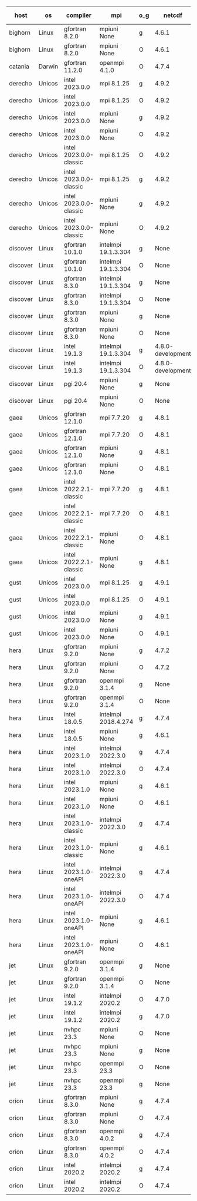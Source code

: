 

| host     | os       | compiler                              | mpi                      | o_g        | netcdf        | build       | u_pass          | u_fail          | s_pass            | s_fail            | e_pass             | e_fail             | nuopc_pass       | nuopc_fail       | artifacts link          |
|----------|----------|---------------------------------------|--------------------------|------------|---------------|-------------|-----------------|-----------------|-------------------|-------------------|--------------------|--------------------|------------------|------------------|-------------------------|
| bighorn | Linux | gfortran 8.2.0 | mpiuni None  | g | 4.6.1  | PASS | None | None | None | None | None | None | None | None | <a href="https://github.com/esmf-org/esmf-test-artifacts/tree/4540a84e75abeca789b7267b5e13752355ced35b/develop/gfortran/8.2.0/g/mpiuni/None" target="_blank">4540a84</a> | 
| bighorn | Linux | gfortran 8.2.0 | mpiuni None  | O | 4.6.1  | PASS | 12362 | 0 | 8 | 0 | 44 | 0 | None | None | <a href="https://github.com/esmf-org/esmf-test-artifacts/tree/ff878a533ff364abbd977dd069479afd83583de9/develop/gfortran/8.2.0/O/mpiuni/None" target="_blank">ff878a5</a> | 
| catania | Darwin | gfortran 11.2.0 | openmpi 4.1.0  | O | 4.7.4  | PASS | None | None | None | None | None | None | None | None | <a href="https://github.com/esmf-org/esmf-test-artifacts/tree/e80a4ef05f67aefef61a892dc6a7c51b7e6df873/develop/gfortran/11.2.0/O/openmpi/4.1.0" target="_blank">e80a4ef</a> | 
| derecho | Unicos | intel 2023.0.0 | mpi 8.1.25  | g | 4.9.2  | PASS | None | None | None | None | None | None | None | None | <a href="https://github.com/esmf-org/esmf-test-artifacts/tree/0804617e8eedf2773be15ef02e68cbc31aa86729/develop/intel/2023.0.0/g/mpi/8.1.25" target="_blank">0804617</a> | 
| derecho | Unicos | intel 2023.0.0 | mpi 8.1.25  | O | 4.9.2  | PASS | None | None | None | None | None | None | None | None | <a href="https://github.com/esmf-org/esmf-test-artifacts/tree/16db9ac413b4ed20b8e2e397c5260a968217e108/develop/intel/2023.0.0/O/mpi/8.1.25" target="_blank">16db9ac</a> | 
| derecho | Unicos | intel 2023.0.0 | mpiuni None  | g | 4.9.2  | PASS | None | None | None | None | None | None | None | None | <a href="https://github.com/esmf-org/esmf-test-artifacts/tree/37bd324208ac92e777686add59a51d7a359d7e13/develop/intel/2023.0.0/g/mpiuni/None" target="_blank">37bd324</a> | 
| derecho | Unicos | intel 2023.0.0 | mpiuni None  | O | 4.9.2  | PASS | None | None | None | None | None | None | None | None | <a href="https://github.com/esmf-org/esmf-test-artifacts/tree/7508bbe8833987ed2d0f21c76cececccc9b7e370/develop/intel/2023.0.0/O/mpiuni/None" target="_blank">7508bbe</a> | 
| derecho | Unicos | intel 2023.0.0-classic | mpi 8.1.25  | O | 4.9.2  | PASS | None | None | None | None | None | None | None | None | <a href="https://github.com/esmf-org/esmf-test-artifacts/tree/41f389ebb74dd790544de3df267d0181815607c5/develop/intel/2023.0.0-classic/O/mpi/8.1.25" target="_blank">41f389e</a> | 
| derecho | Unicos | intel 2023.0.0-classic | mpi 8.1.25  | g | 4.9.2  | PASS | None | None | None | None | None | None | None | None | <a href="https://github.com/esmf-org/esmf-test-artifacts/tree/0af93de699e6c5428a80f2a08d9548b6279080e6/develop/intel/2023.0.0-classic/g/mpi/8.1.25" target="_blank">0af93de</a> | 
| derecho | Unicos | intel 2023.0.0-classic | mpiuni None  | g | 4.9.2  | PASS | None | None | None | None | None | None | None | None | <a href="https://github.com/esmf-org/esmf-test-artifacts/tree/005e66f8611393dfa82d8752def0a5315482de9c/develop/intel/2023.0.0-classic/g/mpiuni/None" target="_blank">005e66f</a> | 
| derecho | Unicos | intel 2023.0.0-classic | mpiuni None  | O | 4.9.2  | PASS | None | None | None | None | None | None | None | None | <a href="https://github.com/esmf-org/esmf-test-artifacts/tree/3beeca1818faae3c1dc64a475a8fad53bc4c1a73/develop/intel/2023.0.0-classic/O/mpiuni/None" target="_blank">3beeca1</a> | 
| discover | Linux | gfortran 10.1.0 | intelmpi 19.1.3.304  | g | None  | PASS | 13931 | 15 | 49 | 0 | 81 | 0 | 52 | 1 | <a href="https://github.com/esmf-org/esmf-test-artifacts/tree/254b31c2ed842d9c1bdc8b830060531404da939d/develop/gfortran/10.1.0/g/intelmpi/19.1.3.304" target="_blank">254b31c</a> | 
| discover | Linux | gfortran 10.1.0 | intelmpi 19.1.3.304  | O | None  | PASS | 13931 | 15 | 49 | 0 | 81 | 0 | 52 | 1 | <a href="https://github.com/esmf-org/esmf-test-artifacts/tree/0b37f802a1a17c86903638800bff52a08cbfa610/develop/gfortran/10.1.0/O/intelmpi/19.1.3.304" target="_blank">0b37f80</a> | 
| discover | Linux | gfortran 8.3.0 | intelmpi 19.1.3.304  | g | None  | PASS | 13931 | 15 | 49 | 0 | 81 | 0 | 52 | 1 | <a href="https://github.com/esmf-org/esmf-test-artifacts/tree/c31cc760b00326062559d4dd8aed572d25ba705b/develop/gfortran/8.3.0/g/intelmpi/19.1.3.304" target="_blank">c31cc76</a> | 
| discover | Linux | gfortran 8.3.0 | intelmpi 19.1.3.304  | O | None  | PASS | 13931 | 15 | 49 | 0 | 81 | 0 | 52 | 1 | <a href="https://github.com/esmf-org/esmf-test-artifacts/tree/4efe4c0c233d9a33d57f8aeb6c53d23b16174aa9/develop/gfortran/8.3.0/O/intelmpi/19.1.3.304" target="_blank">4efe4c0</a> | 
| discover | Linux | gfortran 8.3.0 | mpiuni None  | g | None  | PASS | 12362 | 0 | 8 | 0 | 44 | 0 | None | None | <a href="https://github.com/esmf-org/esmf-test-artifacts/tree/aaaebecedf19ac14b876b594866ffea0922c748e/develop/gfortran/8.3.0/g/mpiuni/None" target="_blank">aaaebec</a> | 
| discover | Linux | gfortran 8.3.0 | mpiuni None  | O | None  | PASS | 12362 | 0 | 8 | 0 | 44 | 0 | None | None | <a href="https://github.com/esmf-org/esmf-test-artifacts/tree/4a16ec0c680dc9eecccc669f99b06702b15c2388/develop/gfortran/8.3.0/O/mpiuni/None" target="_blank">4a16ec0</a> | 
| discover | Linux | intel 19.1.3 | intelmpi 19.1.3.304  | g | 4.8.0-development  | PASS | 13946 | 0 | 49 | 0 | 81 | 0 | 53 | 0 | <a href="https://github.com/esmf-org/esmf-test-artifacts/tree/7988af3769ed17695d1c3a7d85acf60c0b2be40f/develop/intel/19.1.3/g/intelmpi/19.1.3.304" target="_blank">7988af3</a> | 
| discover | Linux | intel 19.1.3 | intelmpi 19.1.3.304  | O | 4.8.0-development  | PASS | 13946 | 0 | 49 | 0 | 81 | 0 | 53 | 0 | <a href="https://github.com/esmf-org/esmf-test-artifacts/tree/3c0fb6280f9e556b0b18f91962df2667b394f797/develop/intel/19.1.3/O/intelmpi/19.1.3.304" target="_blank">3c0fb62</a> | 
| discover | Linux | pgi 20.4 | mpiuni None  | g | None  | PASS | None | None | None | None | None | None | None | None | <a href="https://github.com/esmf-org/esmf-test-artifacts/tree/17b0325c85c9580039c9d15ced2813fbc1970140/develop/pgi/20.4/g/mpiuni/None" target="_blank">17b0325</a> | 
| discover | Linux | pgi 20.4 | mpiuni None  | O | None  | PASS | None | None | None | None | None | None | None | None | <a href="https://github.com/esmf-org/esmf-test-artifacts/tree/0a40f8512960f6f01cce83a059d824389fe86ec0/develop/pgi/20.4/O/mpiuni/None" target="_blank">0a40f85</a> | 
| gaea | Unicos | gfortran 12.1.0 | mpi 7.7.20  | g | 4.8.1  | PASS | 13945 | 1 | 49 | 0 | 81 | 0 | 47 | 6 | <a href="https://github.com/esmf-org/esmf-test-artifacts/tree/0d42404c6d293525f18b2d2a1d11a327e1e12d52/develop/gfortran/12.1.0/g/mpi/7.7.20" target="_blank">0d42404</a> | 
| gaea | Unicos | gfortran 12.1.0 | mpi 7.7.20  | O | 4.8.1  | PASS | 13945 | 1 | 49 | 0 | 81 | 0 | 47 | 6 | <a href="https://github.com/esmf-org/esmf-test-artifacts/tree/5b4cb83d88a53df6bf789ac7723efddd6a1425e8/develop/gfortran/12.1.0/O/mpi/7.7.20" target="_blank">5b4cb83</a> | 
| gaea | Unicos | gfortran 12.1.0 | mpiuni None  | g | 4.8.1  | PASS | 12362 | 0 | 8 | 0 | 44 | 0 | None | None | <a href="https://github.com/esmf-org/esmf-test-artifacts/tree/47c7607bfce9c13c8ae59632c537a79c111069b6/develop/gfortran/12.1.0/g/mpiuni/None" target="_blank">47c7607</a> | 
| gaea | Unicos | gfortran 12.1.0 | mpiuni None  | O | 4.8.1  | PASS | 12362 | 0 | 8 | 0 | 44 | 0 | None | None | <a href="https://github.com/esmf-org/esmf-test-artifacts/tree/0bacff719c987ca74d5fd2d088240dd88e25ef94/develop/gfortran/12.1.0/O/mpiuni/None" target="_blank">0bacff7</a> | 
| gaea | Unicos | intel 2022.2.1-classic | mpi 7.7.20  | g | 4.8.1  | PASS | 13946 | 0 | 49 | 0 | 81 | 0 | 47 | 6 | <a href="https://github.com/esmf-org/esmf-test-artifacts/tree/e2585343bc903396dfaf86e37cd9539d88f9c1b5/develop/intel/2022.2.1-classic/g/mpi/7.7.20" target="_blank">e258534</a> | 
| gaea | Unicos | intel 2022.2.1-classic | mpi 7.7.20  | O | 4.8.1  | PASS | 13946 | 0 | 49 | 0 | 81 | 0 | 47 | 6 | <a href="https://github.com/esmf-org/esmf-test-artifacts/tree/e674c209886464f7853bc5b89fa4dae217f55af4/develop/intel/2022.2.1-classic/O/mpi/7.7.20" target="_blank">e674c20</a> | 
| gaea | Unicos | intel 2022.2.1-classic | mpiuni None  | O | 4.8.1  | PASS | 12362 | 0 | 8 | 0 | 44 | 0 | None | None | <a href="https://github.com/esmf-org/esmf-test-artifacts/tree/de23c0e3790a01cad71ccba17bb516e17ce8cb53/develop/intel/2022.2.1-classic/O/mpiuni/None" target="_blank">de23c0e</a> | 
| gaea | Unicos | intel 2022.2.1-classic | mpiuni None  | g | 4.8.1  | PASS | 12362 | 0 | 8 | 0 | 44 | 0 | None | None | <a href="https://github.com/esmf-org/esmf-test-artifacts/tree/88b00a31e3ff9db06b5779aa4f5e0dee025b25e5/develop/intel/2022.2.1-classic/g/mpiuni/None" target="_blank">88b00a3</a> | 
| gust | Unicos | intel 2023.0.0 | mpi 8.1.25  | g | 4.9.1  | PASS | None | None | None | None | None | None | None | None | <a href="https://github.com/esmf-org/esmf-test-artifacts/tree/ecf776de0f642f2b02e58b0e4224fd0d4321e99a/develop/intel/2023.0.0/g/mpi/8.1.25" target="_blank">ecf776d</a> | 
| gust | Unicos | intel 2023.0.0 | mpi 8.1.25  | O | 4.9.1  | PASS | None | None | None | None | None | None | None | None | <a href="https://github.com/esmf-org/esmf-test-artifacts/tree/d0770661926fd27893ebae78ad1d3992815378b0/develop/intel/2023.0.0/O/mpi/8.1.25" target="_blank">d077066</a> | 
| gust | Unicos | intel 2023.0.0 | mpiuni None  | g | 4.9.1  | PASS | None | None | None | None | None | None | None | None | <a href="https://github.com/esmf-org/esmf-test-artifacts/tree/90ce12af5b965a730de0d20b76aa88f7b7da9252/develop/intel/2023.0.0/g/mpiuni/None" target="_blank">90ce12a</a> | 
| gust | Unicos | intel 2023.0.0 | mpiuni None  | O | 4.9.1  | PASS | None | None | None | None | None | None | None | None | <a href="https://github.com/esmf-org/esmf-test-artifacts/tree/b2078c2d2f9606692ecaf0ebc1b99d8621f93d5d/develop/intel/2023.0.0/O/mpiuni/None" target="_blank">b2078c2</a> | 
| hera | Linux | gfortran 9.2.0 | mpiuni None  | g | 4.7.2  | PASS | None | None | None | None | None | None | None | None | <a href="https://github.com/esmf-org/esmf-test-artifacts/tree/a23daf5a1316b43bc9fc8d7a6361c05953dc4f1f/develop/gfortran/9.2.0/g/mpiuni/None" target="_blank">a23daf5</a> | 
| hera | Linux | gfortran 9.2.0 | mpiuni None  | O | 4.7.2  | PASS | None | None | None | None | None | None | None | None | <a href="https://github.com/esmf-org/esmf-test-artifacts/tree/6a1bc03ad5a87caeec54f772cecf623814c2322e/develop/gfortran/9.2.0/O/mpiuni/None" target="_blank">6a1bc03</a> | 
| hera | Linux | gfortran 9.2.0 | openmpi 3.1.4  | g | None  | PASS | None | None | None | None | None | None | None | None | <a href="https://github.com/esmf-org/esmf-test-artifacts/tree/deb8a63bb9b239da67bc29887bd889c0cf543d95/develop/gfortran/9.2.0/g/openmpi/3.1.4" target="_blank">deb8a63</a> | 
| hera | Linux | gfortran 9.2.0 | openmpi 3.1.4  | O | None  | PASS | None | None | None | None | None | None | None | None | <a href="https://github.com/esmf-org/esmf-test-artifacts/tree/10a17c07a947c0b00126767e8c9c4a7265f3d08b/develop/gfortran/9.2.0/O/openmpi/3.1.4" target="_blank">10a17c0</a> | 
| hera | Linux | intel 18.0.5 | intelmpi 2018.4.274  | g | 4.7.4  | PASS | None | None | None | None | None | None | None | None | <a href="https://github.com/esmf-org/esmf-test-artifacts/tree/eef9baa5a7d53a6f8cce73030b7a64731183c513/develop/intel/18.0.5/g/intelmpi/2018.4.274" target="_blank">eef9baa</a> | 
| hera | Linux | intel 18.0.5 | mpiuni None  | g | 4.6.1  | PASS | None | None | None | None | None | None | None | None | <a href="https://github.com/esmf-org/esmf-test-artifacts/tree/ea66cc70127b76aa8bde09e9648f1a620df19309/develop/intel/18.0.5/g/mpiuni/None" target="_blank">ea66cc7</a> | 
| hera | Linux | intel 2023.1.0 | intelmpi 2022.3.0  | g | 4.7.4  | PASS | None | None | None | None | None | None | None | None | <a href="https://github.com/esmf-org/esmf-test-artifacts/tree/ae0402d79435c0b723974d2d05430ecdf98e2e99/develop/intel/2023.1.0/g/intelmpi/2022.3.0" target="_blank">ae0402d</a> | 
| hera | Linux | intel 2023.1.0 | intelmpi 2022.3.0  | O | 4.7.4  | PASS | None | None | None | None | None | None | None | None | <a href="https://github.com/esmf-org/esmf-test-artifacts/tree/c01dcdfcb03c070f641ed046b832b5af3bc7ed13/develop/intel/2023.1.0/O/intelmpi/2022.3.0" target="_blank">c01dcdf</a> | 
| hera | Linux | intel 2023.1.0 | mpiuni None  | g | 4.6.1  | PASS | None | None | None | None | None | None | None | None | <a href="https://github.com/esmf-org/esmf-test-artifacts/tree/93ff01184cba9351c418243a0bd3fe2cc8677ff8/develop/intel/2023.1.0/g/mpiuni/None" target="_blank">93ff011</a> | 
| hera | Linux | intel 2023.1.0 | mpiuni None  | O | 4.6.1  | PASS | None | None | None | None | None | None | None | None | <a href="https://github.com/esmf-org/esmf-test-artifacts/tree/8e3ebbc338d0b4b9898b13b983221b4182968a31/develop/intel/2023.1.0/O/mpiuni/None" target="_blank">8e3ebbc</a> | 
| hera | Linux | intel 2023.1.0-classic | intelmpi 2022.3.0  | g | 4.7.4  | PASS | None | None | None | None | None | None | None | None | <a href="https://github.com/esmf-org/esmf-test-artifacts/tree/b39ec65e2324a26d416b77795250ed39703efe5f/develop/intel/2023.1.0-classic/g/intelmpi/2022.3.0" target="_blank">b39ec65</a> | 
| hera | Linux | intel 2023.1.0-classic | mpiuni None  | g | 4.6.1  | PASS | None | None | None | None | None | None | None | None | <a href="https://github.com/esmf-org/esmf-test-artifacts/tree/454b76eb8b99268a0650cc99f8f94022ee76a6d7/develop/intel/2023.1.0-classic/g/mpiuni/None" target="_blank">454b76e</a> | 
| hera | Linux | intel 2023.1.0-oneAPI | intelmpi 2022.3.0  | g | 4.7.4  | PASS | None | None | None | None | None | None | None | None | <a href="https://github.com/esmf-org/esmf-test-artifacts/tree/bb958ce8252ba5deda407279c9b927c75bd06ec6/develop/intel/2023.1.0-oneAPI/g/intelmpi/2022.3.0" target="_blank">bb958ce</a> | 
| hera | Linux | intel 2023.1.0-oneAPI | intelmpi 2022.3.0  | O | 4.7.4  | FAIL | None | None | None | None | None | None | None | None | <a href="https://github.com/esmf-org/esmf-test-artifacts/tree/8aeef0ba91cbbc18b153da83a0119e45aa0345b5/develop/intel/2023.1.0-oneAPI/O/intelmpi/2022.3.0" target="_blank">8aeef0b</a> | 
| hera | Linux | intel 2023.1.0-oneAPI | mpiuni None  | g | 4.6.1  | PASS | None | None | None | None | None | None | None | None | <a href="https://github.com/esmf-org/esmf-test-artifacts/tree/3df8e0dfa8b80a91fbe0a2e2243ae057787398e3/develop/intel/2023.1.0-oneAPI/g/mpiuni/None" target="_blank">3df8e0d</a> | 
| hera | Linux | intel 2023.1.0-oneAPI | mpiuni None  | O | 4.6.1  | FAIL | None | None | None | None | None | None | None | None | <a href="https://github.com/esmf-org/esmf-test-artifacts/tree/80cc47aa30941efaa40ee21599aaf2ec35f3a9ea/develop/intel/2023.1.0-oneAPI/O/mpiuni/None" target="_blank">80cc47a</a> | 
| jet | Linux | gfortran 9.2.0 | openmpi 3.1.4  | g | None  | PASS | 13946 | 0 | 49 | 0 | 81 | 0 | 50 | 3 | <a href="https://github.com/esmf-org/esmf-test-artifacts/tree/95d7324364d27327c73b2bb6241280f43b7b3e66/develop/gfortran/9.2.0/g/openmpi/3.1.4" target="_blank">95d7324</a> | 
| jet | Linux | gfortran 9.2.0 | openmpi 3.1.4  | O | None  | PASS | 13946 | 0 | 49 | 0 | 81 | 0 | 50 | 3 | <a href="https://github.com/esmf-org/esmf-test-artifacts/tree/eaf599cff3ad20e4c91b962696c15572452e3a61/develop/gfortran/9.2.0/O/openmpi/3.1.4" target="_blank">eaf599c</a> | 
| jet | Linux | intel 19.1.2 | intelmpi 2020.2  | O | 4.7.0  | PASS | None | None | None | None | None | None | None | None | <a href="https://github.com/esmf-org/esmf-test-artifacts/tree/ebf677c8b85582693108050e26a073185bb38574/develop/intel/19.1.2/O/intelmpi/2020.2" target="_blank">ebf677c</a> | 
| jet | Linux | intel 19.1.2 | intelmpi 2020.2  | g | 4.7.0  | PASS | None | None | None | None | None | None | None | None | <a href="https://github.com/esmf-org/esmf-test-artifacts/tree/06db7994abfa2485eecbf6e534a3baed4c1f0c6f/develop/intel/19.1.2/g/intelmpi/2020.2" target="_blank">06db799</a> | 
| jet | Linux | nvhpc 23.3 | mpiuni None  | O | None  | PASS | 12360 | 2 | 8 | 0 | 44 | 0 | None | None | <a href="https://github.com/esmf-org/esmf-test-artifacts/tree/51fc165900fe6bde7b22bf3b986c1005259a0126/develop/nvhpc/23.3/O/mpiuni/None" target="_blank">51fc165</a> | 
| jet | Linux | nvhpc 23.3 | mpiuni None  | g | None  | PASS | 12362 | 0 | 6 | 2 | 44 | 0 | None | None | <a href="https://github.com/esmf-org/esmf-test-artifacts/tree/fca6f466fb421579b78a2e4ad3763a060a39bc18/develop/nvhpc/23.3/g/mpiuni/None" target="_blank">fca6f46</a> | 
| jet | Linux | nvhpc 23.3 | openmpi 23.3  | O | None  | PASS | 0 | 9068 | 0 | 49 | 0 | 81 | 0 | 53 | <a href="https://github.com/esmf-org/esmf-test-artifacts/tree/6bdd9b7e1c11cced38f57c88605c72eb056af084/develop/nvhpc/23.3/O/openmpi/23.3" target="_blank">6bdd9b7</a> | 
| jet | Linux | nvhpc 23.3 | openmpi 23.3  | g | None  | PASS | 0 | 9068 | 0 | 49 | 0 | 81 | 0 | 53 | <a href="https://github.com/esmf-org/esmf-test-artifacts/tree/11976c94b01b29b6e0d0d96aa3697c62e6bb0ea4/develop/nvhpc/23.3/g/openmpi/23.3" target="_blank">11976c9</a> | 
| orion | Linux | gfortran 8.3.0 | mpiuni None  | g | 4.7.4  | PASS | None | None | None | None | None | None | None | None | <a href="https://github.com/esmf-org/esmf-test-artifacts/tree/d717bed7faa9563288b39660bb0fca6fe90acb2d/develop/gfortran/8.3.0/g/mpiuni/None" target="_blank">d717bed</a> | 
| orion | Linux | gfortran 8.3.0 | mpiuni None  | O | 4.7.4  | PASS | None | None | None | None | None | None | None | None | <a href="https://github.com/esmf-org/esmf-test-artifacts/tree/70e4d509b628fec8d51d27fcf8939fe819496326/develop/gfortran/8.3.0/O/mpiuni/None" target="_blank">70e4d50</a> | 
| orion | Linux | gfortran 8.3.0 | openmpi 4.0.2  | g | 4.7.4  | PASS | None | None | None | None | None | None | None | None | <a href="https://github.com/esmf-org/esmf-test-artifacts/tree/867fea71fb0034ccbd18b88aedfe4a013a480027/develop/gfortran/8.3.0/g/openmpi/4.0.2" target="_blank">867fea7</a> | 
| orion | Linux | gfortran 8.3.0 | openmpi 4.0.2  | O | 4.7.4  | PASS | None | None | None | None | None | None | None | None | <a href="https://github.com/esmf-org/esmf-test-artifacts/tree/4ec8bb25ce86580a8e1e93743ebdac673bcc577f/develop/gfortran/8.3.0/O/openmpi/4.0.2" target="_blank">4ec8bb2</a> | 
| orion | Linux | intel 2020.2 | intelmpi 2020.2  | g | 4.7.4  | PASS | None | None | None | None | None | None | None | None | <a href="https://github.com/esmf-org/esmf-test-artifacts/tree/49f2f01cfaac2f7b3a44e946384c37ee59803fec/develop/intel/2020.2/g/intelmpi/2020.2" target="_blank">49f2f01</a> | 
| orion | Linux | intel 2020.2 | intelmpi 2020.2  | O | 4.7.4  | PASS | None | None | None | None | None | None | None | None | <a href="https://github.com/esmf-org/esmf-test-artifacts/tree/e3538490071788f8a35bca5a2bcf654f2b8023de/develop/intel/2020.2/O/intelmpi/2020.2" target="_blank">e353849</a> | 
